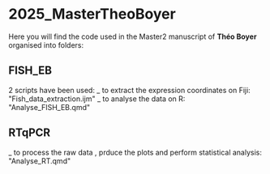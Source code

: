 # 2025_MasterTheoBoyer

Here you will find the code used in the Master2 manuscript of **Théo Boyer** organised into folders: 

## FISH_EB

2 scripts have been used:
_ to extract the expression coordinates on Fiji: "Fish_data_extraction.ijm"
_ to analyse the data on R: "Analyse_FISH_EB.qmd"

## RTqPCR
_ to process the raw data , prduce the plots and perform statistical analysis: "Analyse_RT.qmd"